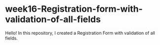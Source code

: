 # week16-Registration-form-with-validation-of-all-fields

Hello! In this repository, I created a Registration Form with validation of all fields.
